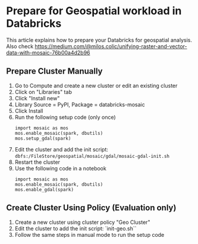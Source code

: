 # Prepare for Geospatial workload in Databricks

This article explains how to prepare your Databricks for geospatial analysis. Also check https://medium.com/@milos.colic/unifying-raster-and-vector-data-with-mosaic-76b00a4d2b96

## Prepare Cluster Manually

1. Go to Compute and create a new cluster or edit an existing cluster
1. Click on "Libraries" tab
1. Click "Install new"
1. Library Source = PyPI, Package = databricks-mosaic
1. Click Install
1. Run the following setup code (only once)
    ```
    import mosaic as mos
    mos.enable_mosaic(spark, dbutils)
    mos.setup_gdal(spark)
    ```
1. Edit the cluster and add the init script: `dbfs:/FileStore/geospatial/mosaic/gdal/mosaic-gdal-init.sh`
1. Restart the cluster
1. Use the following code in a notebook
    ```
    import mosaic as mos
    mos.enable_mosaic(spark, dbutils)
    mos.enable_gdal(spark)
    ```

## Create Cluster Using Policy (Evaluation only)
1. Create a new cluster using cluster policy "Geo Cluster"
1. Edit the cluster to add the init script: `init-geo.sh``
1. Follow the same steps in manual mode to run the setup code
